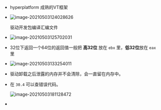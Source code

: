 + hyperplatform 成熟的VT框架

+ ![image-20210503124028626](https://cdn.jsdelivr.net/gh/smallzhong/new-picgo-pic-bed@master/image-20210503124028626.png)

  驱动开发包编译汇编文件

+ ![image-20210503125702031](https://cdn.jsdelivr.net/gh/smallzhong/new-picgo-pic-bed@master/image-20210503125702031.png)

+ 32位下返回一个64位的返回值一般把 **高32位** 放在 `ebx` 里，**低32位**放在 `eax` 里

+ ![image-20210503133254011](https://cdn.jsdelivr.net/gh/smallzhong/new-picgo-pic-bed@master/image-20210503133254011.png)

+ 驱动卸载之后泄露的内存并不会清除，会一直留在内存中。

+ 在 `30.4` 可以查错误代码。

  ![image-20210503181128472](https://cdn.jsdelivr.net/gh/smallzhong/new-picgo-pic-bed@master/image-20210503181128472.png)

+ 